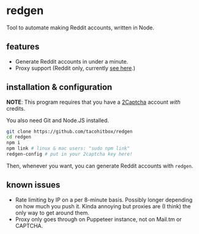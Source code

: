 # redgen

Tool to automate making Reddit accounts, written in Node.

## features 

- Generate Reddit accounts in under a minute.
- Proxy support (Reddit only, currently [see here](#issues).)

## installation & configuration

**NOTE**: This program requires that you have a [2Captcha](https://2captcha.com) account *with* credits.

You also need Git and Node.JS installed.

```sh
git clone https://github.com/tacohitbox/redgen
cd redgen
npm i
npm link # linux & mac users: "sudo npm link"
redgen-config # put in your 2captcha key here!
```

Then, whenever you want, you can generate Reddit accounts with `redgen`.

## known issues

- Rate limiting by IP on a per 8-minute basis. Possibly longer depending on how much you push it. Kinda annoying but proxies are (I think) the only way to get around them.
- Proxy only goes through on Puppeteer instance, not on Mail.tm or CAPTCHA.